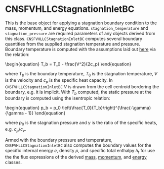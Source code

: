 # CNSFVHLLCStagnationInletBC

This is the base object for applying a stagnation boundary condition to the
mass, momentum, and energy equations. `stagnation_temperature` and
`stagnation_pressure` are required parameters of any objects derived from this
class. `CNSFVHLLCStagnationInletBC` computes several boundary quantities from
the supplied stagnation temperature and pressure. Boundary temperature is
computed with the assumptions laid out
[here](https://en.wikipedia.org/wiki/Stagnation_temperature) via the relation:

\begin{equation}
T_b = T_0 - \frac{V^2}{2c_p}
\end{equation}

where $T_b$ is the boundary temperature, $T_0$ is the stagnation temperature,
$V$ is the velocity and $c_p$ is the specific heat capacity. In
`CNSFVHLLCStagnationInletBC` $V$ is drawn from the cell centroid bordering the
boundary, e.g. it is implicit. With $T_b$ computed, the static pressure at the
boundary is computed using the isentropic relation:

\begin{equation}
p_b = p_0 \left(\frac{T_0}{T_b}\right)^{\frac{-\gamma}{\gamma - 1}}
\end{equation}

where $p_0$ is the stagnation pressure and $\gamma$ is the ratio of the specific
heats, e.g. $c_p/c_v$.

Armed with the boundary pressure and temperature, `CNSFVHLLCStagnationInletBC`
also computes the boundary values for the specific internal energy $e$, density
$\rho$, and specific total enthalpy $h_t$ for use the the flux expressions of
the derived [mass](CNSFVHLLCMassStagnationInletBC.md),
[momentum](CNSFVHLLCMomentumStagnationInletBC.md), and
[energy](CNSFVHLLCFluidEnergyStagnationInletBC.md) classes.
